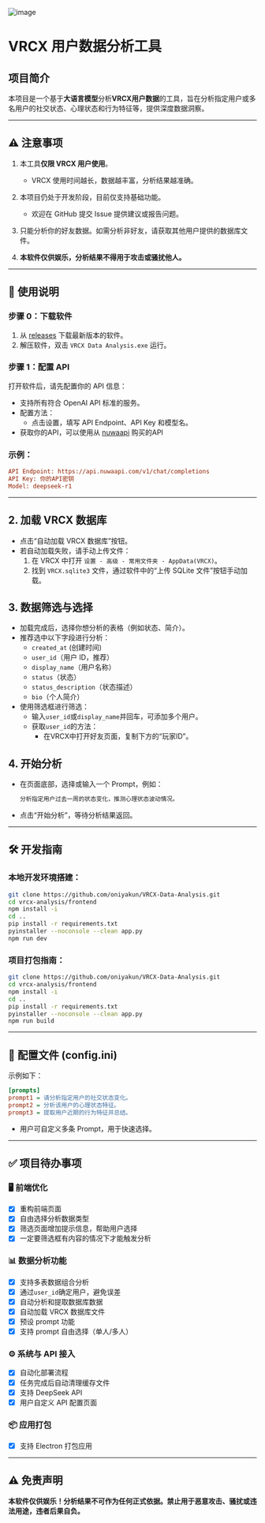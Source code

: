 ![image](https://github.com/user-attachments/assets/dba04d38-c6bd-4f13-ab0c-d4f0aab1edec)

# VRCX 用户数据分析工具

## 项目简介

本项目是一个基于**大语言模型**分析**VRCX用户数据**的工具，旨在分析指定用户或多名用户的社交状态、心理状态和行为特征等，提供深度数据洞察。

---

## ⚠️ 注意事项

1. 本工具**仅限 VRCX 用户使用**。  
   - VRCX 使用时间越长，数据越丰富，分析结果越准确。

2. 本项目仍处于开发阶段，目前仅支持基础功能。  
   - 欢迎在 GitHub 提交 Issue 提供建议或报告问题。

3. 只能分析你的好友数据。如需分析非好友，请获取其他用户提供的数据库文件。

4. **本软件仅供娱乐，分析结果不得用于攻击或骚扰他人。**

---

## 🚀 使用说明

### 步骤 0：下载软件

1. 从 [releases](https://github.com/oniyakun/VRCX-Data-Analysis/releases) 下载最新版本的软件。
2. 解压软件，双击 `VRCX Data Analysis.exe` 运行。

### 步骤 1：配置 API

打开软件后，请先配置你的 API 信息：

- 支持所有符合 OpenAI API 标准的服务。
- 配置方法：
  - 点击设置，填写 API Endpoint、API Key 和模型名。
- 获取你的API，可以使用从 [nuwaapi](https://api.nuwaapi.com/register?aff=p4T5) 购买的API

### 示例：

```ini
API Endpoint: https://api.nuwaapi.com/v1/chat/completions
API Key: 你的API密钥
Model: deepseek-r1
```

---

## 2. 加载 VRCX 数据库

- 点击“自动加载 VRCX 数据库”按钮。
- 若自动加载失败，请手动上传文件：
  1. 在 VRCX 中打开 `设置 - 高级 - 常用文件夹 - AppData(VRCX)`。
  2. 找到 `VRCX.sqlite3` 文件，通过软件中的“上传 SQLite 文件”按钮手动加载。

## 3. 数据筛选与选择

- 加载完成后，选择你想分析的表格（例如状态、简介）。
- 推荐选中以下字段进行分析：
  - `created_at` (创建时间)
  - `user_id`（用户 ID，推荐）
  - `display_name`（用户名称）
  - `status`（状态）
  - `status_description`（状态描述）
  - `bio`（个人简介）
- 使用筛选框进行筛选：
  - 输入`user_id`或`display_name`并回车，可添加多个用户。
  - 获取`user_id`的方法：
    - 在VRCX中打开好友页面，复制下方的“玩家ID”。

## 4. 开始分析

- 在页面底部，选择或输入一个 Prompt，例如：
  ```markdown
  分析指定用户过去一周的状态变化，推测心理状态波动情况。
  ```
- 点击“开始分析”，等待分析结果返回。

---

## 🛠 开发指南

### 本地开发环境搭建：

```bash
git clone https://github.com/oniyakun/VRCX-Data-Analysis.git
cd vrcx-analysis/frontend
npm install -i
cd ..
pip install -r requirements.txt
pyinstaller --noconsole --clean app.py
npm run dev
```

### 项目打包指南：

```bash
git clone https://github.com/oniyakun/VRCX-Data-Analysis.git
cd vrcx-analysis/frontend
npm install -i
cd ..
pip install -r requirements.txt
pyinstaller --noconsole --clean app.py
npm run build
```

---

## 📌 配置文件 (config.ini)

示例如下：

```ini
[prompts]
prompt1 = 请分析指定用户的社交状态变化。
prompt2 = 分析该用户的心理状态特征。
prompt3 = 提取用户近期的行为特征并总结。
```

- 用户可自定义多条 Prompt，用于快速选择。

---

## ✅ 项目待办事项

### 🖥 前端优化
- [x] 重构前端页面
- [x] 自由选择分析数据类型
- [x] 筛选页面增加提示信息，帮助用户选择
- [x] 一定要筛选框有内容的情况下才能触发分析

### 📊 数据分析功能
- [x] 支持多表数据组合分析
- [x] 通过`user_id`确定用户，避免误差
- [x] 自动分析和提取数据库数据
- [x] 自动加载 VRCX 数据库文件
- [x] 预设 prompt 功能
- [x] 支持 prompt 自由选择（单人/多人）

### ⚙️ 系统与 API 接入
- [x] 自动化部署流程
- [x] 任务完成后自动清理缓存文件
- [x] 支持 DeepSeek API
- [x] 用户自定义 API 配置页面

### 📦 应用打包
- [x] 支持 Electron 打包应用

---

## ⚠️ 免责声明

**本软件仅供娱乐！分析结果不可作为任何正式依据。禁止用于恶意攻击、骚扰或违法用途，违者后果自负。**
